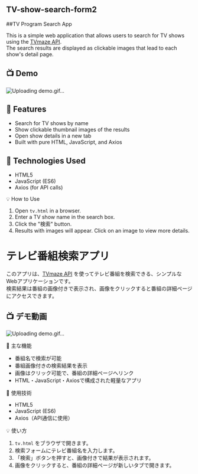 ## TV-show-search-form2

##TV Program Search App

This is a simple web application that allows users to search for TV shows using the [TVmaze API](https://www.tvmaze.com/api).  
The search results are displayed as clickable images that lead to each show's detail page.




## 📺 Demo
![Uploading demo.gif…]()






## 🚀 Features

- Search for TV shows by name
- Show clickable thumbnail images of the results
- Open show details in a new tab
- Built with pure HTML, JavaScript, and Axios

## 🔧 Technologies Used

- HTML5
- JavaScript (ES6)
- Axios (for API calls)

💡 How to Use

1. Open `tv.html` in a browser.
2. Enter a TV show name in the search box.
3. Click the "検索" button.
4. Results with images will appear. Click on an image to view more details.

 
# テレビ番組検索アプリ

このアプリは、[TVmaze API](https://www.tvmaze.com/api) を使ってテレビ番組を検索できる、シンプルなWebアプリケーションです。  
検索結果は番組の画像付きで表示され、画像をクリックすると番組の詳細ページにアクセスできます。

## 📺 デモ動画
![Uploading demo.gif…]()

 🚀 主な機能

- 番組名で検索が可能
- 番組画像付きの検索結果を表示
- 画像はクリック可能で、番組の詳細ページへリンク
- HTML・JavaScript・Axiosで構成された軽量なアプリ

🔧 使用技術

- HTML5
- JavaScript (ES6)
- Axios（API通信に使用）



💡 使い方

1. `tv.html` をブラウザで開きます。
2. 検索フォームにテレビ番組名を入力します。
3. 「検索」ボタンを押すと、画像付きで結果が表示されます。
4. 画像をクリックすると、番組の詳細ページが新しいタブで開きます。









